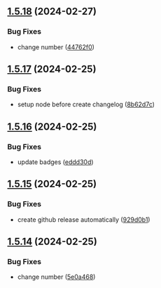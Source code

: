 ## [1.5.18](https://github.com/AlbertHernandez/typescript-library-skeleton/compare/v1.5.17...v1.5.18) (2024-02-27)

### Bug Fixes

- change number ([44762f0](https://github.com/AlbertHernandez/typescript-library-skeleton/commit/44762f020423e03c8f56ca0d8009ff8cbc0b663f))

## [1.5.17](https://github.com/AlbertHernandez/typescript-library-skeleton/compare/v1.5.16...v1.5.17) (2024-02-25)

### Bug Fixes

- setup node before create changelog ([8b62d7c](https://github.com/AlbertHernandez/typescript-library-skeleton/commit/8b62d7c8b994e587e63aaa4dcc76b9a3151fbb5a))

## [1.5.16](https://github.com/AlbertHernandez/typescript-library-skeleton/compare/v1.5.15...v1.5.16) (2024-02-25)

### Bug Fixes

- update badges ([eddd30d](https://github.com/AlbertHernandez/typescript-library-skeleton/commit/eddd30dea9cb8f557f952b915bc35e9fbe5446bd))

## [1.5.15](https://github.com/AlbertHernandez/typescript-library-skeleton/compare/v1.5.14...v1.5.15) (2024-02-25)

### Bug Fixes

- create github release automatically ([929d0b1](https://github.com/AlbertHernandez/typescript-library-skeleton/commit/929d0b181eff95956289503da050f827cb389f28))

## [1.5.14](https://github.com/AlbertHernandez/typescript-library-skeleton/compare/v1.5.13...v1.5.14) (2024-02-25)

### Bug Fixes

- change number ([5e0a468](https://github.com/AlbertHernandez/typescript-library-skeleton/commit/5e0a468869128442ed1bbc0fa3ec2fff934c6a8c))
